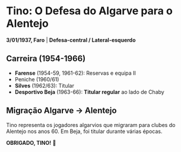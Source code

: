 # Tino: O Defesa do Algarve para o Alentejo

**3/01/1937, Faro** | **Defesa-central / Lateral-esquerdo**

## Carreira (1954-1966)
- **Farense** (1954-59, 1961-62): Reservas e equipa II
- Peniche (1960/61)
- **Silves** (1962/63): Titular
- **Desportivo Beja** (1963-66): **Titular regular** ao lado de Chaby

## Migração Algarve → Alentejo
Tino representa os jogadores algarvios que migraram para clubes do Alentejo nos anos 60. Em Beja, foi titular durante várias épocas.

**OBRIGADO, TINO!** 🦁
